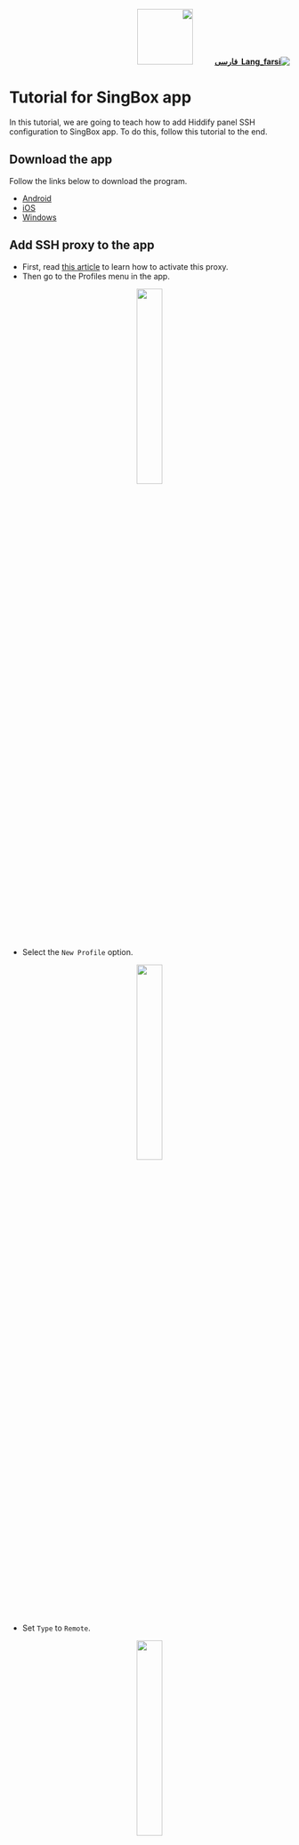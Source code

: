 <div dir=rtl>

[**![Lang_farsi](https://user-images.githubusercontent.com/125398461/234186932-52f1fa82-52c6-417f-8b37-08fe9250a55f.png) &nbsp;فارسی**](https://github.com/hiddify/hiddify-config/wiki/%D8%A2%D9%85%D9%88%D8%B2%D8%B4-%DA%A9%D8%A7%D8%B1-%D8%A8%D8%A7-%D9%86%D8%B1%D9%85%E2%80%8C%D8%A7%D9%81%D8%B2%D8%A7%D8%B1-SingBox)&nbsp;&nbsp;&nbsp;&nbsp;&nbsp;&nbsp;&nbsp;&nbsp;&nbsp;&nbsp;<a href="https://github.com/hiddify/hiddify-config/wiki/All-tutorials-and-videos"><img width="100" src="https://github.com/hiddify/hiddify-config/assets/125398461/8ac5b906-105c-4b98-acf5-0e12e39e33f6" /></a>

</div>

# Tutorial for SingBox app
In this tutorial, we are going to teach how to add Hiddify panel SSH configuration to SingBox app. To do this, follow this tutorial to the end.

## Download the app
Follow the links below to download the program.

- [Android](https://install.appcenter.ms/users/nekohasekai/apps/sfa/distribution_groups/publictest)
- [iOS](https://apps.apple.com/us/app/sing-box/id6451272673)
- [Windows](https://github.com/yebekhe/SingBox-UI)

## Add SSH proxy to the app

- First, read [this article](https://github.com/hiddify/hiddify-config/wiki/SSH-proxy-setting-on-Hiddify-panel) to learn how to activate this proxy.
- Then go to the Profiles menu in the app.
<div align=center>

<img width=30% src="https://github.com/hiddify/hiddify-config/assets/125398461/816fbc46-21c2-4109-b2c9-3d9529a5a0ce" />

</div>

- Select the `New Profile` option.

<div align=center>

<img width=30% src="https://github.com/hiddify/hiddify-config/assets/125398461/b9651f36-24db-437e-9a7d-80c2d4a7622a" />

</div>


- Set `Type` to `Remote`.

<div align=center>

<img width=30% src="https://github.com/hiddify/hiddify-config/assets/125398461/e68609dd-d294-44cf-8404-7f6e7091d61e" />


</div>

- Now put a desired name in the `Name` field and put the config link you copied from your panel in the `URL` field and click `Create`.

<div align=center>

<img width=30% src="https://github.com/hiddify/hiddify-config/assets/125398461/603f8676-b0cf-4e0d-b31a-b272bd6adc03" />

</div>



- Then the profile will be added to the list of program profiles.

<div align=center>

<img width=30% src="https://github.com/hiddify/hiddify-config/assets/125398461/8a27f295-0f46-4655-9c28-bd6acd82c6e0" />

</div>


## Connect to SSH proxy

To connect, go to the `Dashboard` menu and select the desired profile and activate it using the `Enabled` button.

<div align=center>

<img width=30% src="https://github.com/hiddify/hiddify-config/assets/125398461/8d911472-b2b4-4fb9-a36b-5e22cca273db" />

</div>

The work is done.